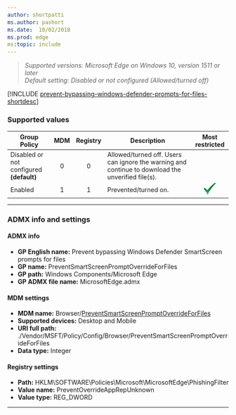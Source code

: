 ```yaml
---
author: shortpatti
ms.author: pashort
ms.date:  10/02/2018
ms.prod: edge
ms:topic: include
---
```


<!-- ## Prevent bypassing Windows Defender SmartScreen prompts for files -->
>*Supported versions: Microsoft Edge on Windows 10, version 1511 or later*<br>
>*Default setting:  Disabled or not configured (Allowed/turned off)*

[!INCLUDE [prevent-bypassing-windows-defender-prompts-for-files-shortdesc](../shortdesc/prevent-bypassing-windows-defender-prompts-for-files-shortdesc.md)]

### Supported values

|Group Policy  |MDM |Registry |Description |Most restricted |
|---|:---:|:---:|---|:---:|
|Disabled or not configured<br>**(default)** |0 |0 |Allowed/turned off. Users can ignore the warning and continue to download the unverified file(s). | |
|Enabled |1 |1 |Prevented/turned on.  |![Most restricted value](../images/check-gn.png) |
---

### ADMX info and settings
#### ADMX info
- **GP English name:** Prevent bypassing Windows Defender SmartScreen prompts for files
- **GP name:** PreventSmartScreenPromptOverrideForFiles
- **GP path:** Windows Components/Microsoft Edge
- **GP ADMX file name:** MicrosoftEdge.admx

#### MDM settings
- **MDM name:** Browser/[PreventSmartScreenPromptOverrideForFiles](https://docs.microsoft.com/en-us/windows/client-management/mdm/policy-csp-browser#browser-preventsmartscreenpromptoverrideforfiles)
- **Supported devices:** Desktop and Mobile
- **URI full path:** ./Vendor/MSFT/Policy/Config/Browser/PreventSmartScreenPromptOverrideForFiles 
- **Data type:** Integer

#### Registry settings
- **Path:** HKLM\SOFTWARE\Policies\Microsoft\MicrosoftEdge\PhishingFilter
- **Value name:** PreventOverrideAppRepUnknown
- **Value type:** REG_DWORD

<hr>